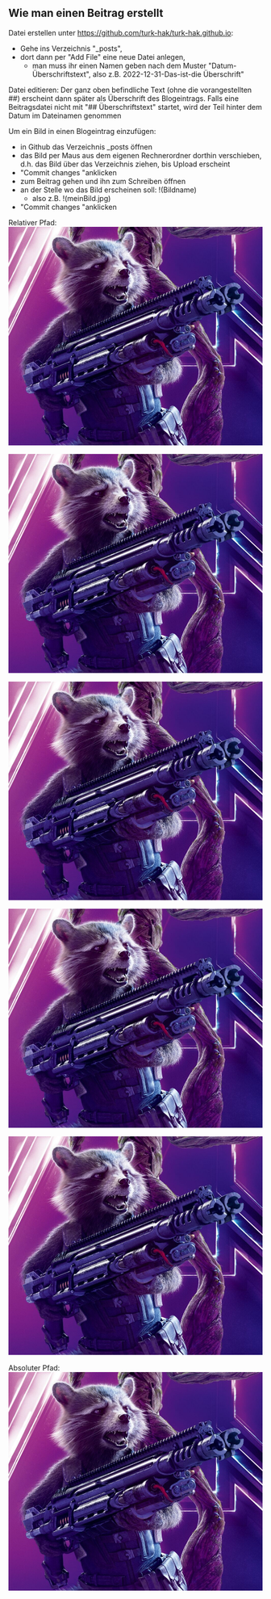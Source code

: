 
## Wie man einen Beitrag erstellt

Datei erstellen unter https://github.com/turk-hak/turk-hak.github.io:
- Gehe ins Verzeichnis "_posts", 
- dort dann per "Add File" eine neue Datei anlegen, 
  - man muss ihr einen Namen geben nach dem Muster "Datum-Überschriftstext", also z.B. 2022-12-31-Das-ist-die Überschrift"

Datei editieren:
Der ganz oben befindliche Text (ohne die vorangestellten ##) erscheint dann später als Überschrift des Blogeintrags. Falls eine Beitragsdatei nicht mit "## Überschriftstext" startet, wird der Teil hinter dem Datum im Dateinamen genommen

Um ein Bild in einen Blogeintrag einzufügen:
- in Github das Verzeichnis _posts öffnen
- das Bild per Maus aus dem eigenen Rechnerordner dorthin verschieben, d.h. das Bild über das Verzeichnis ziehen, bis Upload erscheint
- "Commit changes "anklicken
- zum Beitrag gehen und ihn zum Schreiben öffnen
- an der Stelle wo das Bild erscheinen soll: !(Bildname)
  - also z.B. !(meinBild.jpg)
- "Commit changes "anklicken

Relativer Pfad:
![Guardians of the Galaxy: Rocket](./Rocket_Raccoon.jpg)

![Guardians of the Galaxy: Rocket](/Rocket_Raccoon.jpg)

![Guardians of the Galaxy: Rocket](Rocket_Raccoon.jpg)

![Guardians of the Galaxy: Rocket](./_posts/Rocket_Raccoon.jpg)

![Guardians of the Galaxy: Rocket](/_posts/Rocket_Raccoon.jpg)


Absoluter Pfad:
![Guardians of the Galaxy: Rocket](https://raw.githubusercontent.com/turk-hak/turk-hak.github.io/main/_posts/Rocket_Raccoon.jpg)
